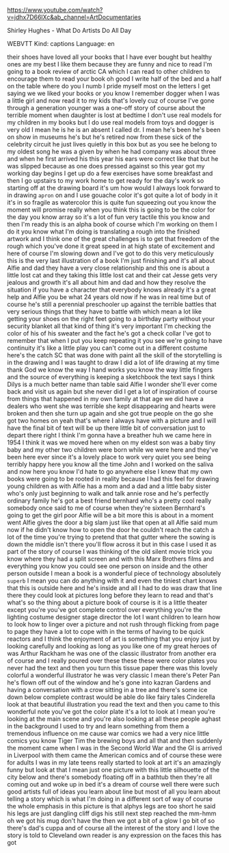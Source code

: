 https://www.youtube.com/watch?v=jdhx7D66lXc&ab_channel=ArtDocumentaries 

Shirley Hughes - What Do Artists Do All Day 

WEBVTT Kind: captions Language: en 

their shoes have loved all your books that I have ever bought but healthy ones are my best I like them because they are funny and nice to read I'm going to a book review of arctic CA which I can read to other children to encourage them to read your book oh good I write half of the bed and a half on the table where do you I numb I pride myself most on the letters I get saying we we liked your books or you know I remember dogger when I was a little girl and now read it to my kids that's lovely cuz of course I've gone through a generation younger was a one-off story of course about the terrible moment when daughter is lost at bedtime I don't use real models for my children in my books but I do use real models from toys and dogger is very old I mean he is he is an absent I called dr. I mean he's been he's been on show in museums he's but he's retired now from these sick of the celebrity circuit he just lives quietly in this box but as you see he belong to my oldest song he was a given by when he had company was about three and when he first arrived his this year his ears were correct like that but he was slipped because as one does pressed against so this year got my working day begins I get up do a few exercises have some breakfast and then I go upstairs to my work home to get ready for the day's work so starting off at the drawing board it's um how would I always look forward to in drawing `apron` on and I use gouache color it's got quite a lot of body in it it's in so fragile as watercolor this is quite fun squeezing out you know the moment will promise really when you think this is going to be the color for the day you know array so it's a lot of fun very tactile this you know and then I'm ready this is an alpha book of course which I'm working on them I do it you know what I'm doing is translating a rough into the finished artwork and I think one of the great challenges is to get that freedom of the rough which you've done it great speed in at high state of excitement and here of course I'm slowing down and I've got to do this very meticulously this is the very last illustration of a book I'm just finishing and it's all about Alfie and dad they have a very close relationship and this one is about a little lost cat and they taking this little lost cat and their cat Jesse gets very jealous and growth it's all about him and dad and how they resolve the situation if you have a character that everybody knows already it's a great help and Alfie you be what 24 years old now if he was in real time but of course he's still a perennial preschooler up against the terrible battles that very serious things that they have to battle with which mean a lot like getting your shoes on the right feet going to a birthday party without your security blanket all that kind of thing it's very important I'm checking the color of his of his sweater and the fact he's got a check collar I've got to remember that when I put you keep repeating it you see we're going to have continuity it's like a little play you can't come out in a different costume here's the catch SC that was done with paint all the skill of the storytelling is in the drawing and I was taught to draw I did a lot of life drawing at my time thank God we know the way I hand works you know the way little fingers and the source of everything is keeping a sketchbook the text says I think Dilys is a much better name than table said Alfie I wonder she'll ever come back and visit us again but she never did I get a lot of inspiration of course from things that happened in my own family at that age we did have a dealers who went she was terrible she kept disappearing and hearts were broken and then she turn up again and she got true people on the go she got two homes on yeah that's where I always have with a picture and I will have the final bit of text will be up there little bit of conversation just to depart there right I think I'm gonna have a breather huh we came here in 1954 I think it was we moved here when on my eldest son was a baby tiny baby and my other two children were born while we were here and they've been here ever since it's a lovely place to work very quiet you see being terribly happy here you know all the time John and I worked on the saliva and now here you know I'd hate to go anywhere else I knew that my own books were going to be rooted in reality because I had this feel for drawing young children as with Alfie has a mom and a dad and a little baby sister who's only just beginning to walk and talk annie rose and he's perfectly ordinary family he's got a best friend bernhard who's a pretty cool really somebody once said to me of course when they're sixteen Bernhard's going to get the girl poor Alfie will be a bit more this is about in a moment went Alfie gives the door a big slam just like that open at all Alfie said mum now if he didn't know how to open the door he couldn't reach the catch a lot of the time you're trying to pretend that that gutter where the sowing is down the middle isn't there you'll flow across it but in this case I used it as part of the story of course I was thinking of the old silent movie trick you know where they had a split screen and with this Marx Brothers films and everything you know you could see one person on inside and the other person outside I mean a book is a wonderful piece of technology absolutely `superb` I mean you can do anything with it and even the tiniest chart knows that this is outside here and he's inside and all I had to do was draw that line there they could look at pictures long before they learn to read and that's what's so the thing about a picture book of course is it is a little theater except you're you've got complete control over everything you're the lighting costume designer stage director the lot I want children to learn how to look how to linger over a picture and not rush through flicking from page to page they have a lot to cope with in the terms of having to be quick reactors and I think the enjoyment of art is something that you enjoy just by looking carefully and looking as long as you like one of my great heroes of was Arthur Rackham he was one of the classic illustrator from another era of course and I really poured over these these these were color plates you never had the text and then you turn this tissue paper there was this lovely colorful a wonderful illustrator he was very classic I mean there's Peter Pan he's flown off out of the window and he's gone into kazran Gardens and having a conversation with a crow sitting in a tree and there's some ice down below complete contrast would be able do like fairy tales Cinderella look at that beautiful illustration you read the text and then you came to this wonderful note you've got the color plate it's a lot to look at I mean you're looking at the main scene and you're also looking at all these people aghast in the background I used to try and learn something from them a tremendous influence on me cause war comics we had a very nice little comics you know Tiger Tim the brewing boys and all that and then suddenly the moment came when I was in the Second World War and the GI is arrived in Liverpool with them came the American comics and of course these were for adults I was in my late teens really started to look at art it's an amazingly funny but look at that I mean just one picture with this little silhouette of the city below and there's somebody floating off in a bathtub then they're all coming out and woke up in bed it's a dream of course well there were such good artists full of ideas you learn about line but most of all you learn about telling a story which is what I'm doing in a different sort of way of course the whole emphasis in this picture is that alphys legs are too short he said his legs are just dangling cliff digs his still next step reached the mm-hmm oh we got his mug don't have the then we got a bit of a glow I go bit of so there's dad's cuppa and of course all the interest of the story and I love the story is told to Cleveland own reader is any expression on the faces this has got 